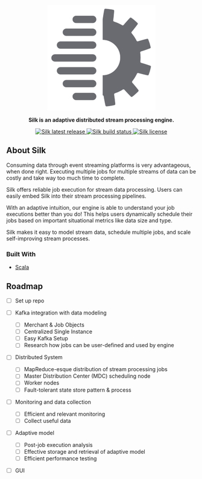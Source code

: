 <p align="center">
    <a href=""><img alt="Silk Logo" src=".github/silk-logo.png" /></a>
</p>
<p align="center">
    <b>Silk is an adaptive distributed stream processing engine.</b>
</p>
<p align="center">
   <a href="https://github.com/jonesperanza/silk/releases">
       <img src="https://img.shields.io/github/v/release/jonesperanza/silk" alt="Silk latest release" />
   </a>
   <a href="https://github.com/jonesperanza/silk/actions/workflows/ci.yml">
       <img alt="Silk build status" src="https://img.shields.io/github/workflow/status/jonesperanza/silk/ci">
   </a>
   <a href="https://github.com/jonesperanza/silk/blob/master/LICENSE.md">
       <img src="https://img.shields.io/github/license/jonesperanza/silk" alt="Silk license" />
   </a>
</p>

## About Silk
Consuming data through event streaming platforms is very advantageous, when done right.
Executing multiple jobs for multiple streams of data can be costly and take way too much time to complete.

Silk offers reliable job execution for stream data processing. Users can easily embed Silk into their stream processing pipelines.

With an adaptive intuition, our engine is able to understand your job executions better than you do! This helps users dynamically schedule their jobs based on important situational metrics like data size and type.

Silk makes it easy to model stream data, schedule multiple jobs, and scale self-improving stream processes.

### Built With
* [Scala](https://www.scala-lang.org/)

## Roadmap
- [ ] Set up repo
- [ ] Kafka integration with data modeling
  - [ ] Merchant & Job Objects
  - [ ] Centralized Single Instance
  - [ ] Easy Kafka Setup
  - [ ] Research how jobs can be user-defined and used by engine
- [ ] Distributed System
    - [ ] MapReduce-esque distribution of stream processing jobs
    - [ ] Master Distribution Center (MDC) scheduling node
    - [ ] Worker nodes
    - [ ] Fault-tolerant state store pattern & process
- [ ] Monitoring and data collection
  - [ ] Efficient and relevant monitoring
  - [ ] Collect useful data
- [ ] Adaptive model
  - [ ] Post-job execution analysis
  - [ ] Effective storage and retrieval of adaptive model
  - [ ] Efficient performance testing
- [ ] GUI


